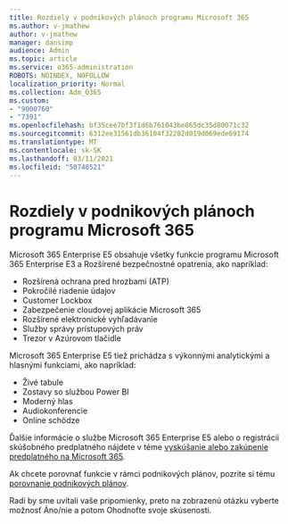 ```yaml
---
title: Rozdiely v podnikových plánoch programu Microsoft 365
ms.author: v-jmathew
author: v-jmathew
manager: dansimp
audience: Admin
ms.topic: article
ms.service: o365-administration
ROBOTS: NOINDEX, NOFOLLOW
localization_priority: Normal
ms.collection: Adm_O365
ms.custom:
- "9000760"
- "7391"
ms.openlocfilehash: bf35cee7bf3f1d6b761043be865dc35d80071c32
ms.sourcegitcommit: 6312ee31561db36104f32282d019d069ede69174
ms.translationtype: MT
ms.contentlocale: sk-SK
ms.lasthandoff: 03/11/2021
ms.locfileid: "50748521"
---
```

# <a name="microsoft-365-enterprise-plan-differences"></a>Rozdiely v podnikových plánoch programu Microsoft 365

Microsoft 365 Enterprise E5 obsahuje všetky funkcie programu Microsoft 365 Enterprise E3 a Rozšírené bezpečnostné opatrenia, ako napríklad:

- Rozšírená ochrana pred hrozbami (ATP)
- Pokročilé riadenie údajov
- Customer Lockbox
- Zabezpečenie cloudovej aplikácie Microsoft 365
- Rozšírené elektronické vyhľadávanie
- Služby správy prístupových práv
- Trezor v Azúrovom tlačidle

Microsoft 365 Enterprise E5 tiež prichádza s výkonnými analytickými a hlasnými funkciami, ako napríklad:

- Živé tabule
- Zostavy so službou Power BI
- Moderný hlas
- Audiokonferencie
- Online schôdze

Ďalšie informácie o službe Microsoft 365 Enterprise E5 alebo o registrácii skúšobného predplatného nájdete v téme [vyskúšanie alebo zakúpenie predplatného na Microsoft 365](https://go.microsoft.com/fwlink/?linkid=2099673).

Ak chcete porovnať funkcie v rámci podnikových plánov, pozrite si tému [porovnanie podnikových plánov](https://go.microsoft.com/fwlink/?linkid=2097200).

Radi by sme uvítali vaše pripomienky, preto na zobrazenú otázku vyberte možnosť Áno/nie a potom Ohodnoťte svoje skúsenosti.
